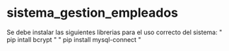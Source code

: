 # sistema_gestion_empleados
Se debe instalar las siguientes librerias para el uso correcto del sistema:
" pip intall bcrypt "
" pip install mysql-connect "
